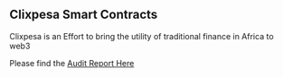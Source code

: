 
## Clixpesa Smart Contracts

Clixpesa is an Effort to bring the utility of traditional finance in Africa to web3

Please find the [Audit Report Here](https://blockhat.io/reports/files/1696003398.pdf)
